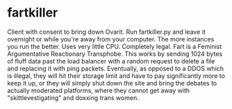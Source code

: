 # fartkiller
Client with consent to bring down Ovarit.
Run fartkiller.py and leave it overnight or while you're away from your computer. The more instances you run the better.
Uses very little CPU.
Completely legal.
Fart is a Feminist Argumentative Reactionary Transphobe.
This works by sending 1024 bytes of fluff data past the load balancer with a random request to delete a file and replacing it with ping packets. Eventually, as opposed to a DDOS which is illegal, they will hit their storage limit and have to pay significantly more to keep it up, or they will simply shut down the site and bring the debates to actually moderated platforms, where they cannot get away with "skittlevestigating" and doxxing trans women.

